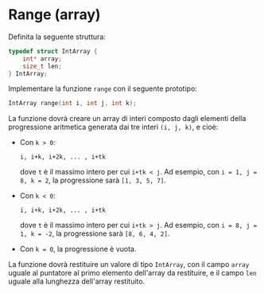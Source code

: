 # Range (array)

Definita la seguente struttura:
```c
typedef struct IntArray {
    int* array;
    size_t len;
} IntArray;
```

Implementare la funzione `range` con il seguente prototipo:
```c
IntArray range(int i, int j, int k);
```

La funzione dovrà creare un array di interi composto dagli elementi della
progressione aritmetica generata dai tre interi `(i, j, k)`, e cioè:

  - Con `k > 0`:

        i, i+k, i+2k, ... , i+tk

    dove `t` è il massimo intero per cui `i+tk < j`. Ad esempio,
    con `i = 1, j = 8, k = 2`, la progressione sarà `[1, 3, 5, 7]`.

  - Con `k < 0`:

        i, i+k, i+2k, ... , i+tk

    dove `t` è il massimo intero per cui `i+tk > j`. Ad esempio,
    con `i = 8, j = 1, k = -2`, la progressione sarà `[8, 6, 4, 2]`.

  - Con `k = 0`, la progressione è vuota.

La funzione dovrà restituire un valore di tipo `IntArray`, con il campo `array`
uguale al puntatore al primo elemento dell'array da restituire, e il campo
`len` uguale alla lunghezza dell'array restituito.
